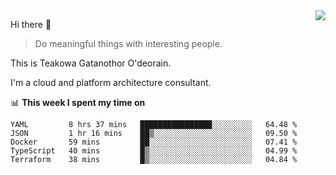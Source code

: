 <img align="right" src="https://github-readme-stats.vercel.app/api?username=Teakowa&show_icons=true&icon_color=2f80ed&text_color=718096&bg_color=ffffff&hide_title=true" />

Hi there 👋

> Do meaningful things with interesting people.

This is Teakowa Gatanothor O'deorain.

I'm a cloud and platform architecture consultant.

📊 **This week I spent my time on**
<!--START_SECTION:waka-->
```text
YAML         8 hrs 37 mins   ████████████████░░░░░░░░░   64.48 % 
JSON         1 hr 16 mins    ██▒░░░░░░░░░░░░░░░░░░░░░░   09.50 % 
Docker       59 mins         ██░░░░░░░░░░░░░░░░░░░░░░░   07.41 % 
TypeScript   40 mins         █▒░░░░░░░░░░░░░░░░░░░░░░░   04.99 % 
Terraform    38 mins         █▒░░░░░░░░░░░░░░░░░░░░░░░   04.84 % 
```
<!--END_SECTION:waka-->
